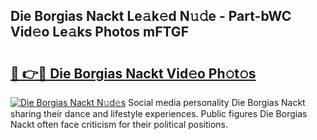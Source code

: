 ## Die Borgias Nackt Le𝚊k𝚎d N𝚞𝚍e - Part-bWC Vid𝚎o Le𝚊ks Photos mFTGF

# <h2><a href="http://fb3lilq.evod.top/?m=Die+Borgias+Nackt">🔗 👉🔴 Die Borgias Nackt Vid𝚎o Ph𝚘t𝚘s</a></h2>

[![Die Borgias Nackt N𝚞d𝚎s](https://i.imgur.com/8V9OHl7.gif)](http://fb3lilq.evod.top/?m=Die+Borgias+Nackt)
Social media personality Die Borgias Nackt sharing their dance and lifestyle experiences. Public figures Die Borgias Nackt often face criticism for their political positions. 
